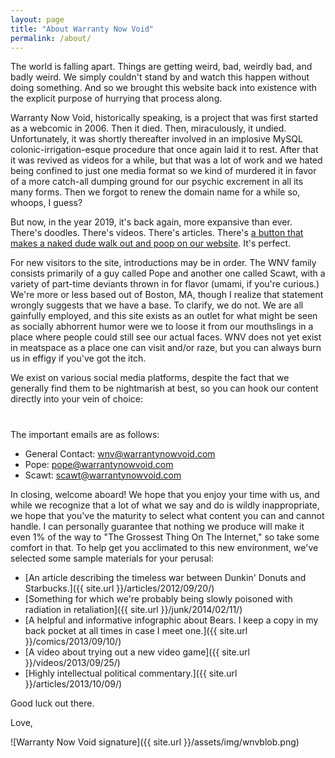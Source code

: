```yaml
---
layout: page
title: "About Warranty Now Void"
permalink: /about/
---
```


The world is falling apart. Things are getting weird, bad, weirdly bad, and badly weird. We simply couldn't stand by and watch this happen without doing something. And so we brought this website back into existence with the explicit purpose of hurrying that process along. 

Warranty Now Void, historically speaking, is a project that was first started as a webcomic in 2006. Then it died. Then, miraculously, it undied. Unfortunately, it was shortly thereafter involved in an implosive MySQL colonic-irrigation-esque procedure that once again laid it to rest. After that it was revived as videos for a while, but that was a lot of work and we hated being confined to just one media format so we kind of murdered it in favor of a more catch-all dumping ground for our psychic excrement in all its many forms. Then we forgot to renew the domain name for a while so, whoops, I guess?

But now, in the year 2019, it's back again, more expansive than ever. There's doodles. There's videos. There's articles. There's <a href="#" class="thePoopButton">a button that makes a naked dude walk out and poop on our website</a>. It's perfect.

For new visitors to the site, introductions may be in order. The WNV family consists primarily of a guy called Pope and another one called Scawt, with a variety of part-time deviants thrown in for flavor (umami, if you're curious.) We're more or less based out of Boston, MA, though I realize that statement wrongly suggests that we have a base. To clarify, we do not. We are all gainfully employed, and this site exists as an outlet for what might be seen as socially abhorrent humor were we to loose it from our mouthslings in a place where people could still see our actual faces. WNV does not yet exist in meatspace as a place one can visit and/or raze, but you can always burn us in effigy if you've got the itch.

We exist on various social media platforms, despite the fact that we generally find them to be nightmarish at best, so you can hook our content directly into your vein of choice:

<h1 class="display-3">
  <a href="https://twitter.com/warrantynowvoid"><i class="fab fa-twitter-square"></i></a>
  <a href="https://warrantynowvoid.tumblr.com"><i class="fab fa-tumblr-square"></i></a>
  <a href="https://www.instagram.com/warrantynowvoid/"><i class="fab fa-instagram"></i></a>
  <a href="{{ site.url }}/feed.xml"><i class="fas fa-rss-square"></i></a>
</h1>

The important emails are as follows:

- General Contact: <wnv@warrantynowvoid.com>
- Pope: <pope@warrantynowvoid.com>
- Scawt: <scawt@warrantynowvoid.com>

In closing, welcome aboard! We hope that you enjoy your time with us, and while we recognize that a lot of what we say and do is wildly inappropriate, we hope that you've the maturity to select what content you can and cannot handle. I can personally guarantee that nothing we produce will make it even 1% of the way to "The Grossest Thing On The Internet," so take some comfort in that. To help get you acclimated to this new environment, we've selected some sample materials for your perusal:

- [An article describing the timeless war between Dunkin' Donuts and Starbucks.]({{ site.url }}/articles/2012/09/20/)
- [Something for which we're probably being slowly poisoned with radiation in retaliation]({{ site.url }}/junk/2014/02/11/)
- [A helpful and informative infographic about Bears. I keep a copy in my back pocket at all times in case I meet one.]({{ site.url }}/comics/2013/09/10/)
- [A video about trying out a new video game]({{ site.url }}/videos/2013/09/25/)
- [Highly intellectual political commentary.]({{ site.url }}/articles/2013/10/09/)

Good luck out there.

Love,

![Warranty Now Void signature]({{ site.url }}/assets/img/wnvblob.png)